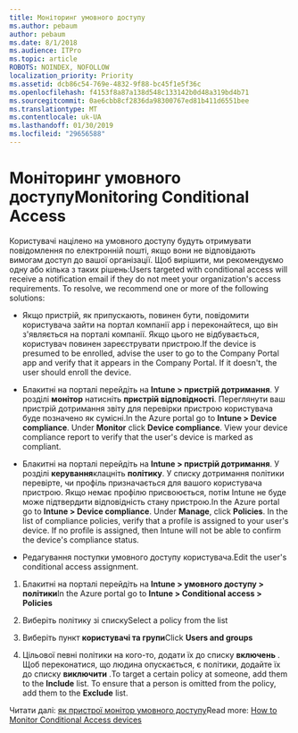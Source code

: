 ```yaml
---
title: Моніторинг умовного доступу
ms.author: pebaum
author: pebaum
ms.date: 8/1/2018
ms.audience: ITPro
ms.topic: article
ROBOTS: NOINDEX, NOFOLLOW
localization_priority: Priority
ms.assetid: dcb86c54-769e-4832-9f88-bc45f1e5f36c
ms.openlocfilehash: f4153f8a87a138d548c133142b0d48a319bd4b71
ms.sourcegitcommit: 0ae6cbb8cf2836da98300767ed81b411d6551bee
ms.translationtype: MT
ms.contentlocale: uk-UA
ms.lasthandoff: 01/30/2019
ms.locfileid: "29656588"
---
```

# <a name="monitoring-conditional-access"></a><span data-ttu-id="c3366-102">Моніторинг умовного доступу</span><span class="sxs-lookup"><span data-stu-id="c3366-102">Monitoring Conditional Access</span></span>

<span data-ttu-id="c3366-p101">Користувачі націлено на умовного доступу будуть отримувати повідомлення по електронній пошті, якщо вони не відповідають вимогам доступ до вашої організації. Щоб вирішити, ми рекомендуємо одну або кілька з таких рішень:</span><span class="sxs-lookup"><span data-stu-id="c3366-p101">Users targeted with conditional access will receive a notification email if they do not meet your organization's access requirements. To resolve, we recommend one or more of the following solutions:</span></span>
  
- <span data-ttu-id="c3366-p102">Якщо пристрій, як припускають, повинен бути, повідомити користувача зайти на портал компанії app і переконайтеся, що він з'являється на порталі компанії. Якщо цього не відбувається, користувач повинен зареєструвати пристрою.</span><span class="sxs-lookup"><span data-stu-id="c3366-p102">If the device is presumed to be enrolled, advise the user to go to the Company Portal app and verify that it appears in the Company Portal. If it doesn't, the user should enroll the device.</span></span>
    
- <span data-ttu-id="c3366-p103">Блакитні на порталі перейдіть на **Intune \> пристрій дотримання**. У розділі **монітор** натисніть **пристрій відповідності**. Переглянути ваш пристрій дотримання звіту для перевірки пристрою користувача буде позначено як сумісні.</span><span class="sxs-lookup"><span data-stu-id="c3366-p103">In the Azure portal go to **Intune \> Device compliance**. Under **Monitor** click **Device compliance**. View your device compliance report to verify that the user's device is marked as compliant.</span></span> 
    
- <span data-ttu-id="c3366-p104">Блакитні на порталі перейдіть на **Intune \> пристрій дотримання**. У розділі **керування**клацніть **політику**. У списку дотримання політики перевірте, чи профіль призначається для вашого користувача пристрою. Якщо немає профілю присвоюється, потім Intune не буде може підтвердити відповідність стану пристрою.</span><span class="sxs-lookup"><span data-stu-id="c3366-p104">In the Azure portal go to **Intune \> Device compliance**. Under **Manage**, click **Policies**. In the list of compliance policies, verify that a profile is assigned to your user's device. If no profile is assigned, then Intune will not be able to confirm the device's compliance status.</span></span> 
    
- <span data-ttu-id="c3366-114">Редагування поступки умовного доступу користувача.</span><span class="sxs-lookup"><span data-stu-id="c3366-114">Edit the user's conditional access assignment.</span></span>
    
1. <span data-ttu-id="c3366-115">Блакитні на порталі перейдіть на **Intune \> умовного доступу \> політики**</span><span class="sxs-lookup"><span data-stu-id="c3366-115">In the Azure portal go to **Intune \> Conditional access \> Policies**</span></span>
    
2. <span data-ttu-id="c3366-116">Виберіть політику зі списку</span><span class="sxs-lookup"><span data-stu-id="c3366-116">Select a policy from the list</span></span>
    
3. <span data-ttu-id="c3366-117">Виберіть пункт **користувачі та групи**</span><span class="sxs-lookup"><span data-stu-id="c3366-117">Click **Users and groups**</span></span>
    
4. <span data-ttu-id="c3366-p105">Цільової певні політики на кого-то, додати їх до списку **включень** . Щоб переконатися, що людина опускається, є політики, додайте їх до списку **виключити** .</span><span class="sxs-lookup"><span data-stu-id="c3366-p105">To target a certain policy at someone, add them to the **Include** list. To ensure that a person is omitted from the policy, add them to the **Exclude** list.</span></span> 
    
<span data-ttu-id="c3366-120">Читати далі: [як пристрої монітор умовного доступу](https://docs.microsoft.com/intune/conditional-access-exchange-monitor)</span><span class="sxs-lookup"><span data-stu-id="c3366-120">Read more: [How to Monitor Conditional Access devices](https://docs.microsoft.com/intune/conditional-access-exchange-monitor)</span></span>
  


